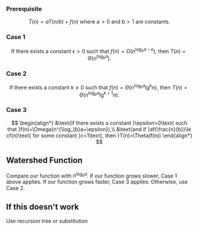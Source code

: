### Prerequisite
$$
T(n)=aT(n/b)+f(n)\text{ where }a>0\text{ and }b>1\text{ are constants.}
$$

### Case 1
$$
\text{If there exists a constant }\epsilon>0\text{ such that }f(n)=O(n^{\log_{b}a-\epsilon})\text{, then }T(n)=\Theta(n^{\log_{b}a}).
$$
### Case 2
$$
\text{If there exists a constant }k\ge0\text{ such that }f(n)=\Theta(n^{\log_{b}a}\lg^{k}n)\text{, then }T(n)=\Theta(n^{\log_{b}a}\lg^{k+1}n).
$$
### Case 3
$$
\begin{align*}
&\text{If there exists a constant }\epsilon>0\text{ such that }f(n)=\Omega(n^{\log_{b}a+\epsilon}),\\
&\text{and if }af(\frac{n}{b})\le cf(n)\text{ for some constant }c<1\text{, then }T(n)=\Theta(f(n))
\end{align*}
$$

## Watershed Function
Compare our function with $n^{\log_{b}a}$. If our function grows slower, Case 1 above applies. If our function grows faster, Case 3 applies. Otherwise, use Case 2.

## If this doesn't work
Use recursion tree or substitution